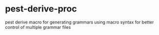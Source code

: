 # pest-derive-proc
pest derive macro for generating grammars using macro syntax for better control of multiple grammar files
